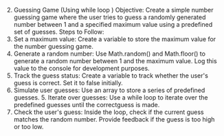 2. Guessing Game (Using while loop )
Objective: Create a simple number guessing game where the user tries to guess a randomly
generated number between 1 and a specified maximum value using a predefined set of
guesses.
Steps to Follow:
1. Set a maximum value: Create a variable to store the maximum value for the number
guessing game.
2. Generate a random number: Use Math.random() and Math.floor() to generate a
random number between 1 and the maximum value. Log this value to the console for
development purposes.
3. Track the guess status: Create a variable to track whether the user's guess is correct. Set
it to false initially.
4. Simulate user guesses: Use an array to store a series of predefined guesses. 5. Iterate
over guesses: Use a while loop to iterate over the predefined guesses until the correctguess is made.
6. Check the user's guess: Inside the loop, check if the current guess matches the random
number. Provide feedback if the guess is too high or too low.
